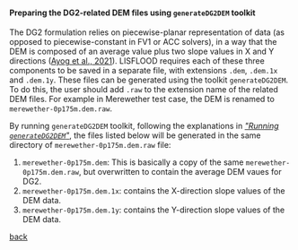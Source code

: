 #### Preparing the DG2-related DEM files using `generateDG2DEM` toolkit

The DG2 formulation relies on piecewise-planar representation of data (as opposed to piecewise-constant in FV1 or ACC solvers), in a way that the DEM is composed of an average value plus two slope values in X and Y directions ([Ayog et al., 2021](https://www.sciencedirect.com/science/article/abs/pii/S0022169420313858)). LISFLOOD requires each of these three components to be saved in a separate file, with extensions `.dem`, `.dem.1x` and `.dem.1y`. These files can be generated using the toolkit `generateDG2DEM`. To do this, the user should add `.raw` to the extension name of the related DEM files. For example in Merewether test case, the DEM is renamed to  `merewether-0p175m.dem.raw`. 

By running `generateDG2DEM` toolkit, following the explanations in [_"Running `generateDG2DEM`"_](), the files listed below will be generated in the same directory of `merewether-0p175m.dem.raw` file:

1.	`merewether-0p175m.dem`: This is basically a copy of the same `merewether-0p175m.dem.raw`, but overwritten to contain the average DEM vaues for DG2.
2.	`merewether-0p175m.dem.1x`: contains the X-direction slope values of the DEM data.
3.	`merewether-0p175m.dem.1y`: contains the Y-direction slope values of the DEM data.


[back](/Merewether2.md)
